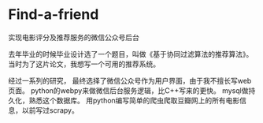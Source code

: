 # Find-a-friend
实现电影评分及推荐服务的微信公众号后台

去年毕业的时候毕业设计选了一个题目，叫做《基于协同过滤算法的推荐算法》。当时为了这片论文，我想写一个可用的推荐系统。

经过一系列的研究，
最终选择了微信公众号作为用户界面，由于我不擅长写web页面。
python的webpy来做微信后台服务逻辑，比C++写来的更快。
mysql做持久化，熟悉这个数据库。
用python编写简单的爬虫爬取豆瓣网上的所有电影信息，以前写过scrapy。


